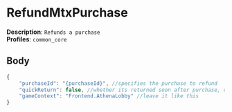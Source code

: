 # RefundMtxPurchase

**Description**: `Refunds a purchase` \
**Profiles**: `common_core`

## Body
```js
{
    "purchaseId": "{purchaseId}", //specifies the purchase to refund
    "quickReturn": false, //whether its returned soon after purchase, or in the refund menue
    "gameContext": "Frontend.AthenaLobby" //leave it like this
}
```
